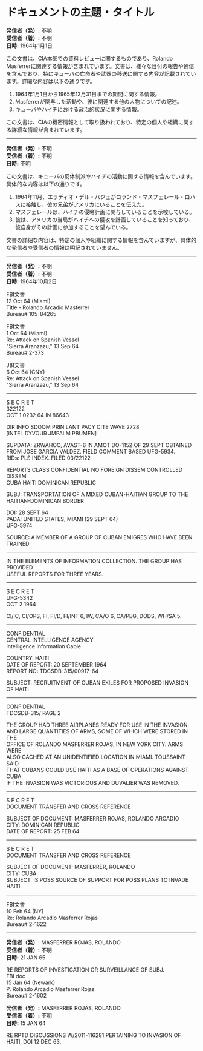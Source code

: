 # ドキュメントの主題・タイトル

**発信者（発）:** 不明  
**受信者（着）:** 不明  
**日時:** 1964年1月1日

この文書は、CIA本部での資料レビューに関するものであり、Rolando Masferrerに関連する情報が含まれています。文書は、様々な日付の報告や通信を含んでおり、特にキューバの亡命者や武器の移送に関する内容が記載されています。詳細な内容は以下の通りです。

1. 1964年1月1日から1965年12月31日までの期間に関する情報。
2. Masferrerが関与した活動や、彼に関連する他の人物についての記述。
3. キューバやハイチにおける政治的状況に関する情報。

この文書は、CIAの機密情報として取り扱われており、特定の個人や組織に関する詳細な情報が含まれています。

---

**発信者（発）:** 不明  
**受信者（着）:** 不明  
**日時:** 不明

この文書は、キューバの反体制派やハイチの活動に関する情報を含んでいます。具体的な内容は以下の通りです。

1. 1964年11月、エラディオ・デル・バジェがロランド・マスフェレール・ロハスに接触し、彼の兄弟がアメリカにいることを伝えた。
2. マスフェレールは、ハイチの侵略計画に関与していることを示唆している。
3. 彼は、アメリカの当局がハイチへの侵攻を計画していることを知っており、彼自身がその計画に参加することを望んでいる。

文書の詳細な内容は、特定の個人や組織に関する情報を含んでいますが、具体的な発信者や受信者の情報は明記されていません。

---

**発信者（発）:** 不明  
**受信者（着）:** 不明  
**日時:** 1964年10月2日

FBI文書  
12 Oct 64 (Miami)  
Title - Rolando Arcadio Masferrer  
Bureau# 105-84265

FBI文書  
1 Oct 64 (Miami)  
Re: Attack on Spanish Vessel  
"Sierra Aranzazu," 13 Sep 64  
Bureau# 2-373

JBI文書  
6 Oct 64 (CNY)  
Re: Attack on Spanish Vessel  
"Sierra Aranzazu," 13 Sep 64

---

S E C R E T  
322122  
OCT 1 0232 64 IN 86643

DIR INFO SDOOM PRIN LANT PACY CITE WAVE 2728  
[INTEL DYVOUR JMPALM PBUMEN]

SUPDATA: ZRWAHOO, AVAST-6 IN AMOT DO-1152 OF 29 SEPT OBTAINED  
FROM JOSE GARCIA VALDEZ. FIELD COMMENT BASED UFG-5934.  
RIDs: PLS INDEX. FILED 03/22122

REPORTS CLASS CONFIDENTIAL NO FOREIGN DISSEM CONTROLLED DISSEM  
CUBA HAITI DOMINICAN REPUBLIC

SUBJ: TRANSPORTATION OF A MIXED CUBAN-HAITIAN GROUP TO THE  
HAITIAN-DOMINICAN BORDER

DOI: 28 SEPT 64  
PADA: UNITED STATES, MIAMI (29 SEPT 64)  
UFG-5974

SOURCE: A MEMBER OF A GROUP OF CUBAN EMIGRES WHO HAVE BEEN TRAINED

---

IN THE ELEMENTS OF INFORMATION COLLECTION. THE GROUP HAS PROVIDED  
USEFUL REPORTS FOR THREE YEARS.

---

S E C R E T  
UFG-5342  
OCT 2 1964

CI/IC, CI/OPS, FI, FI/D, FI/INT 6, IW, CA/O 6, CA/PEG, DODS, WH/SA 5.

---

CONFIDENTIAL  
CENTRAL INTELLIGENCE AGENCY  
Intelligence Information Cable

COUNTRY: HAITI  
DATE OF REPORT: 20 SEPTEMBER 1964  
REPORT NO: TDCSDB-315/00917-64

SUBJECT: RECRUITMENT OF CUBAN EXILES FOR PROPOSED INVASION OF HAITI

---

CONFIDENTIAL  
TDCSDB-315/ PAGE 2

THE GROUP HAD THREE AIRPLANES READY FOR USE IN THE INVASION,  
AND LARGE QUANTITIES OF ARMS, SOME OF WHICH WERE STORED IN THE  
OFFICE OF ROLANDO MASFERRER ROJAS, IN NEW YORK CITY. ARMS WERE  
ALSO CACHED AT AN UNIDENTIFIED LOCATION IN MIAMI. TOUSSAINT SAID  
THAT CUBANS COULD USE HAITI AS A BASE OF OPERATIONS AGAINST CUBA  
IF THE INVASION WAS VICTORIOUS AND DUVALIER WAS REMOVED.

---

S E C R E T  
DOCUMENT TRANSFER AND CROSS REFERENCE

SUBJECT OF DOCUMENT: MASFERRER ROJAS, ROLANDO ARCADIO  
CITY: DOMINICAN REPUBLIC  
DATE OF REPORT: 25 FEB 64

---

S E C R E T  
DOCUMENT TRANSFER AND CROSS REFERENCE

SUBJECT OF DOCUMENT: MASFERRER, ROLANDO  
CITY: CUBA  
SUBJECT: IS POSS SOURCE OF SUPPORT FOR POSS PLANS TO INVADE HAITI.

---

FBI文書  
10 Feb 64 (NY)  
Re: Rolando Arcadio Masferrer Rojas  
Bureau# 2-1622

---

**発信者（発）:** MASFERRER ROJAS, ROLANDO  
**受信者（着）:** 不明  
**日時:** 21 JAN 65  

RE REPORTS OF INVESTIGATION OR SURVEILLANCE OF SUBJ.  
FBI doc  
15 Jan 64 (Newark)  
P. Rolando Arcadio Masferrer Rojas  
Bureau# 2-1602  

**発信者（発）:** MASFERRER ROJAS, ROLANDO  
**受信者（着）:** 不明  
**日時:** 15 JAN 64  

RE RPTD DISCUSSIONS W/2011-116281 PERTAINING TO INVASION OF HAITI, DOI 12 DEC 63.